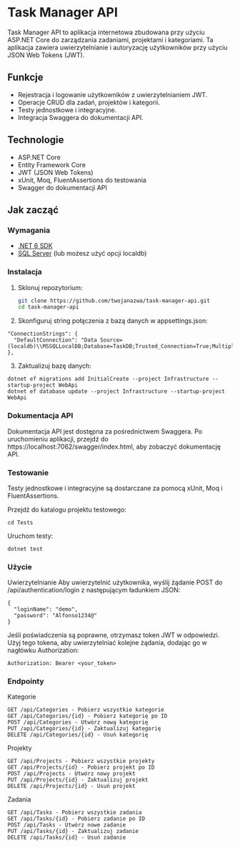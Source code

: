 # Task Manager API

Task Manager API to aplikacja internetowa zbudowana przy użyciu ASP.NET Core do zarządzania zadaniami, projektami i kategoriami. Ta aplikacja zawiera uwierzytelnianie i autoryzację użytkowników przy użyciu JSON Web Tokens (JWT).

## Funkcje

- Rejestracja i logowanie użytkowników z uwierzytelnianiem JWT.
- Operacje CRUD dla zadań, projektów i kategorii.
- Testy jednostkowe i integracyjne.
- Integracja Swaggera do dokumentacji API.

## Technologie

- ASP.NET Core
- Entity Framework Core
- JWT (JSON Web Tokens)
- xUnit, Moq, FluentAssertions do testowania
- Swagger do dokumentacji API

## Jak zacząć

### Wymagania

- [.NET 6 SDK](https://dotnet.microsoft.com/download)
- [SQL Server](https://www.microsoft.com/en-us/sql-server/sql-server-downloads) (lub możesz użyć opcji localdb)

### Instalacja

1. Sklonuj repozytorium:
   ```bash
   git clone https://github.com/twojanazwa/task-manager-api.git
   cd task-manager-api

2. Skonfiguruj string połączenia z bazą danych w appsettings.json:
  ```
  "ConnectionStrings": {
    "DefaultConnection": "Data Source=(localdb)\\MSSQLLocalDB;Database=TaskDB;Trusted_Connection=True;MultipleActiveResultSets=true"
  },
```
3. Zaktualizuj bazę danych:
```
dotnet ef migrations add InitialCreate --project Infrastructure --startup-project WebApi
dotnet ef database update --project Infrastructure --startup-project WebApi
```
### Dokumentacja API
Dokumentacja API jest dostępna za pośrednictwem Swaggera. Po uruchomieniu aplikacji, przejdź do https://localhost:7062/swagger/index.html, aby zobaczyć dokumentację API.

### Testowanie
Testy jednostkowe i integracyjne są dostarczane za pomocą xUnit, Moq i FluentAssertions.

Przejdź do katalogu projektu testowego:
```
cd Tests
```
Uruchom testy:
```
dotnet test
```

### Użycie
Uwierzytelnianie
Aby uwierzytelnić użytkownika, wyślij żądanie POST do /api/authentication/login z następującym ładunkiem JSON:

```
{
  "loginName": "demo",
  "password": "Alfonso1234@"
}
```
Jeśli poświadczenia są poprawne, otrzymasz token JWT w odpowiedzi. Użyj tego tokena, aby uwierzytelniać kolejne żądania, dodając go w nagłówku Authorization:

```
Authorization: Bearer <your_token>
```
### Endpointy
Kategorie
```
GET /api/Categories - Pobierz wszystkie kategorie
GET /api/Categories/{id} - Pobierz kategorię po ID
POST /api/Categories - Utwórz nową kategorię
PUT /api/Categories/{id} - Zaktualizuj kategorię
DELETE /api/Categories/{id} - Usuń kategorię
```
Projekty
```
GET /api/Projects - Pobierz wszystkie projekty
GET /api/Projects/{id} - Pobierz projekt po ID
POST /api/Projects - Utwórz nowy projekt
PUT /api/Projects/{id} - Zaktualizuj projekt
DELETE /api/Projects/{id} - Usuń projekt
```
Zadania
```
GET /api/Tasks - Pobierz wszystkie zadania
GET /api/Tasks/{id} - Pobierz zadanie po ID
POST /api/Tasks - Utwórz nowe zadanie
PUT /api/Tasks/{id} - Zaktualizuj zadanie
DELETE /api/Tasks/{id} - Usuń zadanie
```
